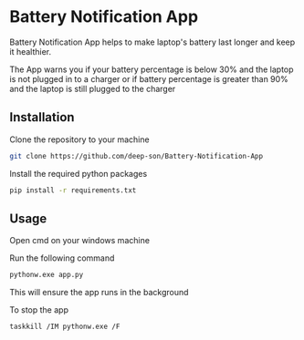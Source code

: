 
# Battery Notification App

Battery Notification App helps to make laptop's battery last longer and keep it healthier.

The App warns you if your battery percentage is below 30% and the laptop is not plugged in to a charger or if battery percentage is greater than 90% and the laptop is still plugged to the charger

## Installation

Clone the repository to your machine

```bash
git clone https://github.com/deep-son/Battery-Notification-App
```

Install the required python packages

```bash
pip install -r requirements.txt
```

## Usage

Open cmd on your windows machine

Run the following command
```bash
pythonw.exe app.py
```
This will ensure the app runs in the background

To stop the app

```bash
taskkill /IM pythonw.exe /F
```

